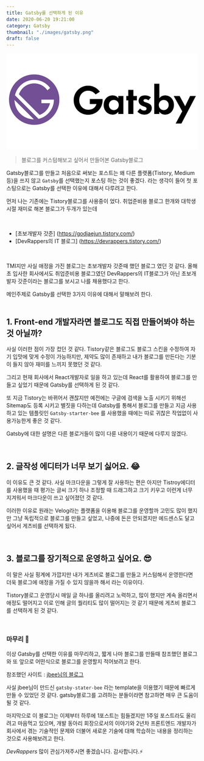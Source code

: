 ```yaml
---
title: Gatsby를 선택하게 된 이유
date: 2020-06-20 19:21:00
category: Gatsby
thumbnail: "./images/gatsby.png"
draft: false
---
```


![gatsby](./images/gatsby.jpeg)

> 블로그를 커스텀해보고 싶어서 
> 만들어본 Gatsby블로그 

Gatsby블로그를 만들고 처음으로 써보는 포스트는 왜 다른 플랫폼(Tistory, Medium 등)을 쓰지 않고
`Gatsby`를 선택했는지 포스팅 하는 것이 좋겠다. 라는 생각이 들어 첫 포스팅으로는 Gatsby를 선택한 이유에 대해서 다루려고 한다.

먼저 나는 기존에는 Tistory블로그를 사용중이 었다. 취업준비용 블로그 한개와 대학생시절 재미로 해본 블로그가 두개가 있는데

<br/>

- [초보개발자 갓준] (https://godjaejun.tistory.com/)
- [DevRappers의 IT 블로그] (https://devrappers.tistory.com/)

<br/>

TMI지만 사실 애정을 가진 블로그는 초보개발자 갓준때 했던 블로그 였던 것 같다. 올해 초 입사한 회사에서도
취업준비용 블로그였던 DevRappers의 IT블로그가 아닌 초보개발자 갓준이라는 블로그를 보시고 나를 채용했다고 한다.

메인주제로 Gatsby를 선택한 3가지 이유에 대해서 말해보려 한다.
<br/><br/>

## 1. Front-end 개발자라면 블로그도 직접 만들어봐야 하는 것 아닐까?

사실 이러한 점이 가장 컸던 것 같다. Tistory같은 블로그도 블로그 스킨을 수정하여 자기 입맛에 맞게 수정이 가능하지만,
제약도 많이 존재하고 내가 블로그를 만든다는 기분이 들지 않아 재미를 느끼지 못했던 것 같다.

그리고 현재 회사에서 React개발자로 일을 하고 있는데 React를 활용하여 블로그를 만들고 싶었기 때문에 Gatsby를 선택하게 된 것 같다.

또 지금 Tistory는 바뀌어서 괜찮지만 예전에는 구글에 검색을 노출 시키기 위해선 Sitemap도 등록 시키고 별짓을 다하는데 Gatsby를 통해서 블로그를 만들고 
지금 사용하고 있는 템플릿인 `Gatsby-starter-bee` 를 사용했을 때에는 따로 귀찮은 작업없이 사용가능한게 좋은 것 같다.

Gatsby에 대한 설명은 다른 블로거들이 많이 다룬 내용이기 때문에 다루지 않겠다. 

<br/>

## 2. 글작성 에디터가 너무 보기 싫어요. 😂

이 이유도 큰 것 같다. 사실 마크다운을 그렇게 잘 사용하는 편은 아지만 Tistroy에디터를 사용했을 때 평가는 글씨 크기 하나 조정할 때 드래그하고 크기 키우고 이런게 너무 지겨워서
마크다운이 쓰고 싶어졌던 것 같다.

이러한 이유로 원래는 Velog라는 플랫폼을 이용해 블로그를 운영할까 고민도 많이 했지만 그냥 독립적으로 블로그를 만들고 싶었고, 나중에 돈은 안되겠지만 에드센스도 달고 싶어서 게츠비를 선택하게 됬다. 

<br/>

## 3. 블로그를 장기적으로 운영하고 싶어요. 😎

이 말은 사실 핑계에 가깝지만 내가 게츠비로 블로그를 만들고 커스텀해서 운영한다면 더욱 블로그에 애정을 가질 수 있지 않을까 해서 라는 이유이다. 

Tistory블로그 운영당시 매일 글 하나를 올리려고 노력하고, 많이 했지만 계속 올리면서 애정도 떨어지고 이로 인해 글의 퀄리티도 많이 떨어지는 것 같기 때문에 게츠비 블로그를 선택하게 된 것 같다.

<br/>

### 마무리 🚀 
이상 Gatsby를 선택한 이유를 마무리하고, 짧게 나마 블로그를 만들때 참조했던 블로그와 또 앞으로 어떤식으로 블로그를 운영할지 적어보려고 한다.

참조했던 사이트 : [jbee님의 블로그](https://jbee.io/etc/intro-new-blog/)

사실 jbee님이 만드신 `gatsby-stater-bee` 라는 template을 이용했기 때문에 빠르게 만들 수 있었던 것 같다. gatsby블로그를 고려하는 분들이라면 참고하면 매우 큰 도움이 될 것 같다.

마지막으로 이 블로그는 이제부터 하루에 1포스트는 힘들겠지만 1주일 포스트라도 올리려고 마음먹고 있으며, 개발 동아리 회장으로서의 이야기와 2년차 프론트엔드 개발자가 회사에서 겪는 기술적인 문제와 더불어 
새로운 기술에 대해 학습하는 내용을 정리하는 것으로 사용해보려고 한다.

_DevRappers_ 많이 관심가져주시면 좋겠습니다. 감사합니다.⚡️

